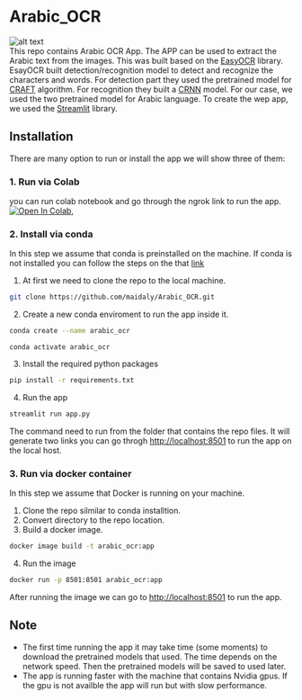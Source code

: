 # Arabic_OCR
![alt text](https://github.com/maidaly/Arabic_OCR/blob/main/demo.png)
<br>
This repo contains Arabic OCR App. The APP can be used to extract the Arabic text from the images. This was built based on the [EasyOCR](https://github.com/JaidedAI/EasyOCR) library. EsayOCR built  detection/recognition model to detect and recognize the characters and words. For detection part they used the pretrained model for [CRAFT](https://arxiv.org/abs/1904.01941) algorithm. For recognition they built a [CRNN](https://arxiv.org/abs/1507.05717) model. For our case, we used the two pretrained model for Arabic language. To create the wep app, we used the [Streamlit](https://www.streamlit.io/) library.

## Installation
There are many option to run or install the app we will show three of them:
### 1. Run via Colab
you can run colab notebook and go through the ngrok link to run the app.<br>
[![Open In Colab](https://colab.research.google.com/assets/colab-badge.svg)](https://colab.research.google.com/drive/1JMyzh_fnhTtZnN_hfzMmm3Pr3AON89SK?usp=sharing),<br>
### 2. Install via conda
In this step we assume that conda is preinstalled on the machine. If conda is not installed you can follow the steps on the that [link](https://docs.conda.io/projects/conda/en/latest/user-guide/install/)<br>
1. At first we need to clone the repo to the local machine.
```bash
git clone https://github.com/maidaly/Arabic_OCR.git
```
2. Create a new conda enviroment to run the app inside it.
```bash
conda create --name arabic_ocr
```
```
conda activate arabic_ocr
```
3. Install the required python packages
```bash
pip install -r requirements.txt
```
4. Run the app
```bash
streamlit run app.py
```
The command need to run from the folder that contains the repo files. It will generate two links you can go throgh [http://localhost:8501](http://localhost:8501) to run the app on the local host.
### 3. Run via docker container
In this step we assume that Docker is running on your machine.
1. Clone the repo silmilar to conda installtion.
2. Convert directory to the repo location.
2. Build a docker image.
```bash
docker image build -t arabic_ocr:app 
```
4. Run the image
```bash
docker run -p 8501:8501 arabic_ocr:app 
```
After running the image we can go to [http://localhost:8501](http://localhost:8501) to run the app.

## Note
- The first time running the app it may take time (some moments) to download the pretrained models that used. The time depends on the network speed. Then the pretrained models will be saved to used later.
- The app is running faster with the machine that contains Nvidia gpus. If the gpu is not availble the app will run but with slow performance. 
